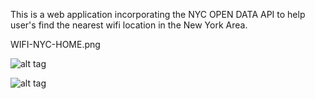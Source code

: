 This is a web application incorporating the NYC OPEN DATA API to help user's find the nearest wifi location in the New York Area.

WIFI-NYC-HOME.png

![alt tag](screenshots/WIFI-NYC-HOME)

![alt tag](http://screenshots/WIFI-NYC-HOME)
